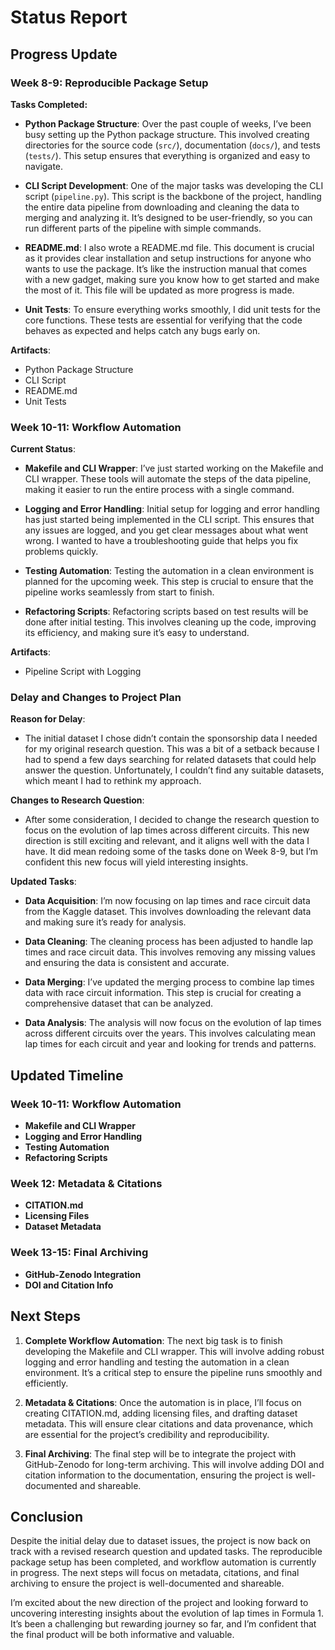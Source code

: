 # Status Report

## Progress Update

### Week 8-9: Reproducible Package Setup

**Tasks Completed:**

- **Python Package Structure**: 
  Over the past couple of weeks, I’ve been busy setting up the Python package structure. This involved creating directories for the source code (`src/`), documentation (`docs/`), and tests (`tests/`). This setup ensures that everything is organized and easy to navigate. 

- **CLI Script Development**: 
  One of the major tasks was developing the CLI script (`pipeline.py`). This script is the backbone of the project, handling the entire data pipeline from downloading and cleaning the data to merging and analyzing it. It’s designed to be user-friendly, so you can run different parts of the pipeline with simple commands.

- **README.md**: 
  I also wrote a README.md file. This document is crucial as it provides clear installation and setup instructions for anyone who wants to use the package. It’s like the instruction manual that comes with a new gadget, making sure you know how to get started and make the most of it. This file will be updated as more progress is made.

- **Unit Tests**: 
  To ensure everything works smoothly, I did unit tests for the core functions. These tests are essential for verifying that the code behaves as expected and helps catch any bugs early on. 

**Artifacts**:
- Python Package Structure
- CLI Script
- README.md
- Unit Tests

### Week 10-11: Workflow Automation

**Current Status**:

- **Makefile and CLI Wrapper**: 
  I’ve just started working on the Makefile and CLI wrapper. These tools will automate the steps of the data pipeline, making it easier to run the entire process with a single command. 

- **Logging and Error Handling**: 
  Initial setup for logging and error handling has just started being implemented in the CLI script. This ensures that any issues are logged, and you get clear messages about what went wrong. I wanted to have a troubleshooting guide that helps you fix problems quickly.

- **Testing Automation**: 
  Testing the automation in a clean environment is planned for the upcoming week. This step is crucial to ensure that the pipeline works seamlessly from start to finish. 

- **Refactoring Scripts**: 
  Refactoring scripts based on test results will be done after initial testing. This involves cleaning up the code, improving its efficiency, and making sure it’s easy to understand.

**Artifacts**:
- Pipeline Script with Logging

### Delay and Changes to Project Plan

**Reason for Delay**:

- The initial dataset I chose didn’t contain the sponsorship data I needed for my original research question. This was a bit of a setback because I had to spend a few days searching for related datasets that could help answer the question. Unfortunately, I couldn’t find any suitable datasets, which meant I had to rethink my approach.

**Changes to Research Question**:

- After some consideration, I decided to change the research question to focus on the evolution of lap times across different circuits. This new direction is still exciting and relevant, and it aligns well with the data I have. It did mean redoing some of the tasks done on Week 8-9, but I’m confident this new focus will yield interesting insights.

**Updated Tasks**:

- **Data Acquisition**: 
  I’m now focusing on lap times and race circuit data from the Kaggle dataset. This involves downloading the relevant data and making sure it’s ready for analysis.

- **Data Cleaning**: 
  The cleaning process has been adjusted to handle lap times and race circuit data. This involves removing any missing values and ensuring the data is consistent and accurate.

- **Data Merging**: 
  I’ve updated the merging process to combine lap times data with race circuit information. This step is crucial for creating a comprehensive dataset that can be analyzed.

- **Data Analysis**: 
  The analysis will now focus on the evolution of lap times across different circuits over the years. This involves calculating mean lap times for each circuit and year and looking for trends and patterns.

## Updated Timeline

### Week 10-11: Workflow Automation
- **Makefile and CLI Wrapper**
- **Logging and Error Handling**
- **Testing Automation**
- **Refactoring Scripts**

### Week 12: Metadata & Citations
- **CITATION.md**
- **Licensing Files**
- **Dataset Metadata**

### Week 13-15: Final Archiving
- **GitHub-Zenodo Integration**
- **DOI and Citation Info**

## Next Steps

1. **Complete Workflow Automation**: 
   The next big task is to finish developing the Makefile and CLI wrapper. This will involve adding robust logging and error handling and testing the automation in a clean environment. It’s a critical step to ensure the pipeline runs smoothly and efficiently.

2. **Metadata & Citations**: 
   Once the automation is in place, I’ll focus on creating CITATION.md, adding licensing files, and drafting dataset metadata. This will ensure clear citations and data provenance, which are essential for the project’s credibility and reproducibility.

3. **Final Archiving**: 
   The final step will be to integrate the project with GitHub-Zenodo for long-term archiving. This will involve adding DOI and citation information to the documentation, ensuring the project is well-documented and shareable.

## Conclusion

Despite the initial delay due to dataset issues, the project is now back on track with a revised research question and updated tasks. The reproducible package setup has been completed, and workflow automation is currently in progress. The next steps will focus on metadata, citations, and final archiving to ensure the project is well-documented and shareable.

I’m excited about the new direction of the project and looking forward to uncovering interesting insights about the evolution of lap times in Formula 1. It’s been a challenging but rewarding journey so far, and I’m confident that the final product will be both informative and valuable.